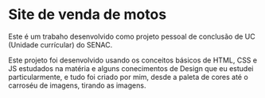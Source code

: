# Site de venda de motos

Este é um trabaho desenvolvido como projeto pessoal de conclusão de UC (Unidade currícular) do SENAC.

Este projeto foi desenvolvido usando os conceitos básicos de HTML, CSS e JS estudados na matéria e alguns conecimentos de Design que eu estudei particularmente, e tudo foi criado por mim, desde a paleta de cores até o carroséu de imagens, tirando as imagens.
